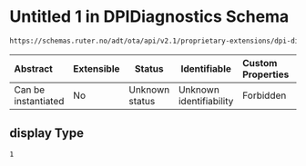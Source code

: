 # Untitled 1 in DPIDiagnostics Schema

```txt
https://schemas.ruter.no/adt/ota/api/v2.1/proprietary-extensions/dpi-diagnostics.json#/examples/0/payload/display
```




| Abstract            | Extensible | Status         | Identifiable            | Custom Properties | Additional Properties | Access Restrictions | Defined In                                                                                                |
| :------------------ | ---------- | -------------- | ----------------------- | :---------------- | --------------------- | ------------------- | --------------------------------------------------------------------------------------------------------- |
| Can be instantiated | No         | Unknown status | Unknown identifiability | Forbidden         | Allowed               | none                | [dpi-diagnostics.json\*](../../schema/proprietary-extensions/dpi-diagnostics.json "open original schema") |

## display Type

`1`
